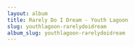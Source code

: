 ```yaml
---
layout: album
title: Rarely Do I Dream - Youth Lagoon
slug: youthlagoon-rarelydoidream
album_slug: youthlagoon-rarelydoidream
---
```

